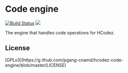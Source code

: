 # Code engine

[![Build Status](https://travis-ci.org/pgang-cnamd/hcodez-code-engine.svg?branch=master)](https://travis-ci.org/pgang-cnamd/hcodez-code-engine)
[![](https://jitpack.io/v/pgang-cnamd/hcodez-code-engine.svg)](https://jitpack.io/#pgang-cnamd/hcodez-code-engine)

The engine that handles code operations for HCodez.

## License

[GPLv3](https://g ithub.com/pgang-cnamd/hcodez-code-engine/blob/master/LICENSE)